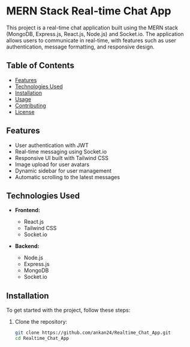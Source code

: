 # MERN Stack Real-time Chat App

This project is a real-time chat application built using the MERN stack (MongoDB, Express.js, React.js, Node.js) and Socket.io. The application allows users to communicate in real-time, with features such as user authentication, message formatting, and responsive design.

## Table of Contents

- [Features](#features)
- [Technologies Used](#technologies-used)
- [Installation](#installation)
- [Usage](#usage)
- [Contributing](#contributing)
- [License](#license)

## Features

- User authentication with JWT
- Real-time messaging using Socket.io
- Responsive UI built with Tailwind CSS
- Image upload for user avatars
- Dynamic sidebar for user management
- Automatic scrolling to the latest messages

## Technologies Used

- **Frontend:**
  - React.js
  - Tailwind CSS
  - Socket.io

- **Backend:**
  - Node.js
  - Express.js
  - MongoDB
  - Socket.io

## Installation

To get started with the project, follow these steps:

1. Clone the repository:
   ```bash
   git clone https://github.com/ankan24/Realtime_Chat_App.git
   cd Realtime_Chat_App

